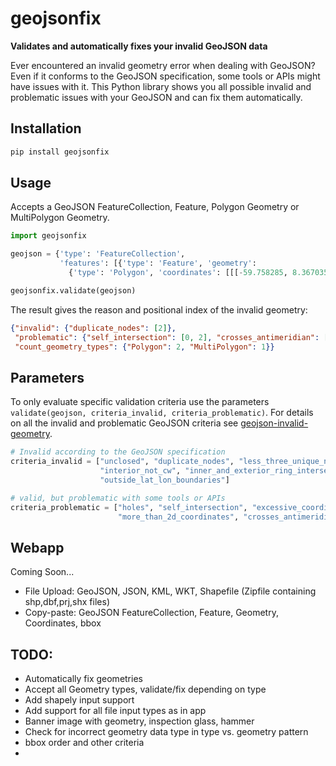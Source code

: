# geojsonfix

**Validates and automatically fixes your invalid GeoJSON data**   

Ever encountered an invalid geometry error when dealing with GeoJSON? Even if it conforms 
to the GeoJSON specification, some tools or APIs might have issues with it. This Python library shows you 
all possible invalid and problematic issues with your GeoJSON and can fix them automatically.

## Installation

```bash
pip install geojsonfix
```

## Usage

Accepts a GeoJSON FeatureCollection, Feature, Polygon Geometry or MultiPolygon Geometry.

```python
import geojsonfix

geojson = {'type': 'FeatureCollection',
           'features': [{'type': 'Feature', 'geometry':
             {'type': 'Polygon', 'coordinates': [[[-59.758285, 8.367035], ...]]}}]}

geojsonfix.validate(geojson)
```
The result gives the reason and positional index of the invalid geometry:

```json
{"invalid": {"duplicate_nodes": [2]},
 "problematic": {"self_intersection": [0, 2], "crosses_antimeridian": [1]},
 "count_geometry_types": {"Polygon": 2, "MultiPolygon": 1}}
```

## Parameters
To only evaluate specific validation criteria use the parameters `validate(geojson, criteria_invalid, criteria_problematic)`.
For details on all the invalid and problematic GeoJSON criteria see [geojson-invalid-geometry](https://github.com/chrieke/geojson-invalid-geometry).

```python
# Invalid according to the GeoJSON specification
criteria_invalid = ["unclosed", "duplicate_nodes", "less_three_unique_nodes", "exterior_not_ccw", 
                    "interior_not_cw", "inner_and_exterior_ring_intersect", "crs_defined", 
                    "outside_lat_lon_boundaries"]
```
```python
# valid, but problematic with some tools or APIs
criteria_problematic = ["holes", "self_intersection", "excessive_coordinate_precision", 
                        "more_than_2d_coordinates", "crosses_antimeridian"]
```

## Webapp

Coming Soon...

- File Upload: GeoJSON, JSON, KML, WKT, Shapefile (Zipfile containing shp,dbf,prj,shx files)
- Copy-paste: GeoJSON FeatureCollection, Feature, Geometry, Coordinates, bbox

## TODO:
- Automatically fix geometries
- Accept all Geometry types, validate/fix depending on type
- Add shapely input support
- Add support for all file input types as in app
- Banner image with geometry, inspection glass, hammer
- Check for incorrect geometry data type in type vs. geometry pattern
- bbox order and other criteria
- 